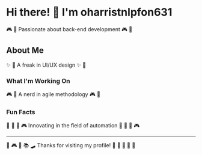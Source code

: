 # Hi there! 👋 I'm oharristnlpfon631

🎮 🚀 Passionate about back-end development 🎮 🚀

## About Me
✨ 🎯 A freak in UI/UX design ✨ 🎯

### What I'm Working On
🎮 🚣 A nerd in agile methodology 🎮 🚣

### Fun Facts
🎾 🏒 🎰 🎮 Innovating in the field of automation 🎾 🏒 🎰 🎮

---
🏏 🎮 🎽 📚 🛹 Thanks for visiting my profile! 🎾 🎵 🏸 🎯 🚵
